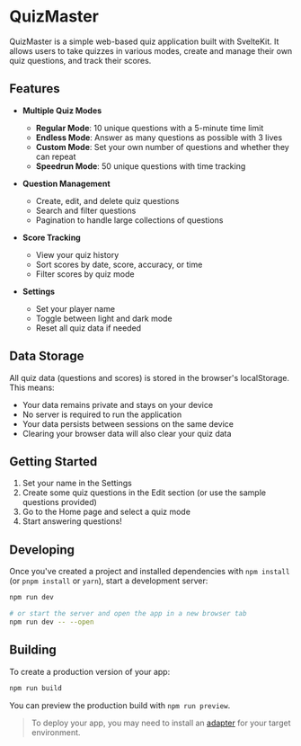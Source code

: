 # QuizMaster

QuizMaster is a simple web-based quiz application built with SvelteKit. It allows users to take quizzes in various modes, create and manage their own quiz questions, and track their scores.

## Features

- **Multiple Quiz Modes**
  - **Regular Mode**: 10 unique questions with a 5-minute time limit
  - **Endless Mode**: Answer as many questions as possible with 3 lives
  - **Custom Mode**: Set your own number of questions and whether they can repeat
  - **Speedrun Mode**: 50 unique questions with time tracking

- **Question Management**
  - Create, edit, and delete quiz questions
  - Search and filter questions
  - Pagination to handle large collections of questions

- **Score Tracking**
  - View your quiz history
  - Sort scores by date, score, accuracy, or time
  - Filter scores by quiz mode

- **Settings**
  - Set your player name
  - Toggle between light and dark mode
  - Reset all quiz data if needed

## Data Storage

All quiz data (questions and scores) is stored in the browser's localStorage. This means:
- Your data remains private and stays on your device
- No server is required to run the application
- Your data persists between sessions on the same device
- Clearing your browser data will also clear your quiz data

## Getting Started

1. Set your name in the Settings
2. Create some quiz questions in the Edit section (or use the sample questions provided)
3. Go to the Home page and select a quiz mode
4. Start answering questions!

## Developing

Once you've created a project and installed dependencies with `npm install` (or `pnpm install` or `yarn`), start a development server:

```bash
npm run dev

# or start the server and open the app in a new browser tab
npm run dev -- --open
```

## Building

To create a production version of your app:

```bash
npm run build
```

You can preview the production build with `npm run preview`.

> To deploy your app, you may need to install an [adapter](https://svelte.dev/docs/kit/adapters) for your target environment.
